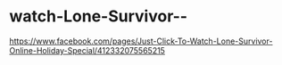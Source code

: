watch-Lone-Survivor--
=====================

https://www.facebook.com/pages/Just-Click-To-Watch-Lone-Survivor-Online-Holiday-Special/412332075565215
